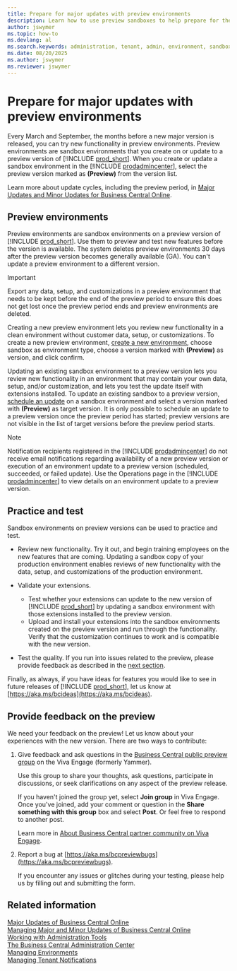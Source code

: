 ```yaml
---
title: Prepare for major updates with preview environments
description: Learn how to use preview sandboxes to help prepare for the next major update of Business Central online.
author: jswymer
ms.topic: how-to
ms.devlang: al
ms.search.keywords: administration, tenant, admin, environment, sandbox, update
ms.date: 08/20/2025
ms.author: jswymer
ms.reviewer: jswymer
---
```


# Prepare for major updates with preview environments

Every March and September, the months before a new major version is released, you can try new functionality in preview environments. Preview environments are sandbox environments that you create on or update to a preview version of [!INCLUDE [prod_short](../developer/includes/prod_short.md)]. When you create or update a sandbox environment in the [!INCLUDE [prodadmincenter](../developer/includes/prodadmincenter.md)], select the preview version marked as **(Preview)** from the version list.

Learn more about update cycles, including the preview period, in [Major Updates and Minor Updates for Business Central Online](update-rollout-timeline.md).

## Preview environments

Preview environments are sandbox environments on a preview version of [!INCLUDE [prod_short](../developer/includes/prod_short.md)]. Use them to preview and test new features before the version is available. The system deletes preview environments 30 days after the preview version becomes generally available (GA). You can't update a preview environment to a different version.


> [!IMPORTANT]
> Export any data, setup, and customizations in a preview environment that needs to be kept before the end of the preview period to ensure this does not get lost once the preview period ends and preview environments are deleted. 

Creating a new preview environment lets you review new functionality in a clean environment without customer data, setup, or customizations. To create a new preview environment, [create a new environment](tenant-admin-center-environments.md#create-a-new-environment), choose sandbox as environment type, choose a version marked with **(Preview)** as version, and click confirm.

Updating an existing sandbox environment to a preview version lets you review new functionality in an environment that may contain your own data, setup, and/or customization, and lets you test the update itself with extensions installed. To update an existing sandbox to a preview version, [schedule an update](tenant-admin-center-update-management.md#schedule) on a sandbox environment and select a version marked with **(Preview)** as target version. It is only possible to schedule an update to a preview version once the preview period has started; preview versions are not visible in the list of target versions before the preview period starts.

> [!NOTE]
> Notification recipients registered in the [!INCLUDE [prodadmincenter](../developer/includes/prodadmincenter.md)] do not receive email notifications regarding availability of a new preview version or execution of an environment update to a preview version (scheduled, succeeded, or failed update). Use the Operations page in the [!INCLUDE [prodadmincenter](../developer/includes/prodadmincenter.md)] to view details on an environment update to a preview version.

## Practice and test

Sandbox environments on preview versions can be used to practice and test.

- Review new functionality. Try it out, and begin training employees on the new features that are coming. Updating a sandbox copy of your production environment enables reviews of new functionality with the data, setup, and customizations of the production environment.
- Validate your extensions.

  - Test whether your extensions can update to the new version of [!INCLUDE [prod_short](../developer/includes/prod_short.md)] by updating a sandbox environment with those extensions installed to the preview version.
  - Upload and install your extensions into the sandbox environments created on the preview version and run through the functionality. Verify that the customization continues to work and is compatible with the new version.
- Test the quality. If you run into issues related to the preview, please provide feedback as described in the [next section](#provide-feedback-on-the-preview).

Finally, as always, if you have ideas for features you would like to see in future releases of [!INCLUDE [prod_short](../developer/includes/prod_short.md)], let us know at [https://aka.ms/bcideas](https://aka.ms/bcideas).

## Provide feedback on the preview

We need your feedback on the preview! Let us know about your experiences with the new version. There are two ways to contribute:

1. Give feedback and ask questions in the [Business Central public preview group](https://aka.ms/BCPublicPreviewGroup) on the Viva Engage (formerly Yammer).

   Use this group to share your thoughts, ask questions, participate in discussions, or seek clarifications on any aspect of the preview release.

   If you haven't joined the group yet, select **Join group** in Viva Engage. Once you've joined, add your comment or question in the **Share something with this group** box and select **Post**. Or feel free to respond to another post.

   Learn more in [About Business Central partner community on Viva Engage](../join-viva-engage.md).

1. Report a bug at [https://aka.ms/bcpreviewbugs](https://aka.ms/bcpreviewbugs).

   If you encounter any issues or glitches during your testing, please help us by filling out and submitting the form.

## Related information

[Major Updates of Business Central Online](update-rollout-timeline.md)  
[Managing Major and Minor Updates of Business Central Online](tenant-admin-center-update-management.md)  
[Working with Administration Tools](administration.md)  
[The Business Central Administration Center](tenant-admin-center.md)  
[Managing Environments](tenant-admin-center-environments.md)  
[Managing Tenant Notifications](tenant-admin-center-notifications.md)  
